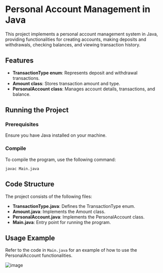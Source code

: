 # Personal Account Management in Java

This project implements a personal account management system in Java, providing functionalities for creating accounts, making deposits and withdrawals, checking balances, and viewing transaction history.

## Features

- **TransactionType enum**: Represents deposit and withdrawal transactions.
- **Amount class**: Stores transaction amount and type.
- **PersonalAccount class**: Manages account details, transactions, and balance.

## Running the Project

### Prerequisites

Ensure you have Java installed on your machine.

### Compile

To compile the program, use the following command:

`javac Main.java`

## Code Structure

The project consists of the following files:

- **TransactionType.java**: Defines the TransactionType enum.
- **Amount.java**: Implements the Amount class.
- **PersonalAccount.java**: Implements the PersonalAccount class.
- **Main.java**: Entry point for running the program.

## Usage Example

Refer to the code in `Main.java` for an example of how to use the PersonalAccount functionalities.

![image](https://github.com/user-attachments/assets/3814f054-0464-478a-b9d9-5ad5dae2c5b6)

